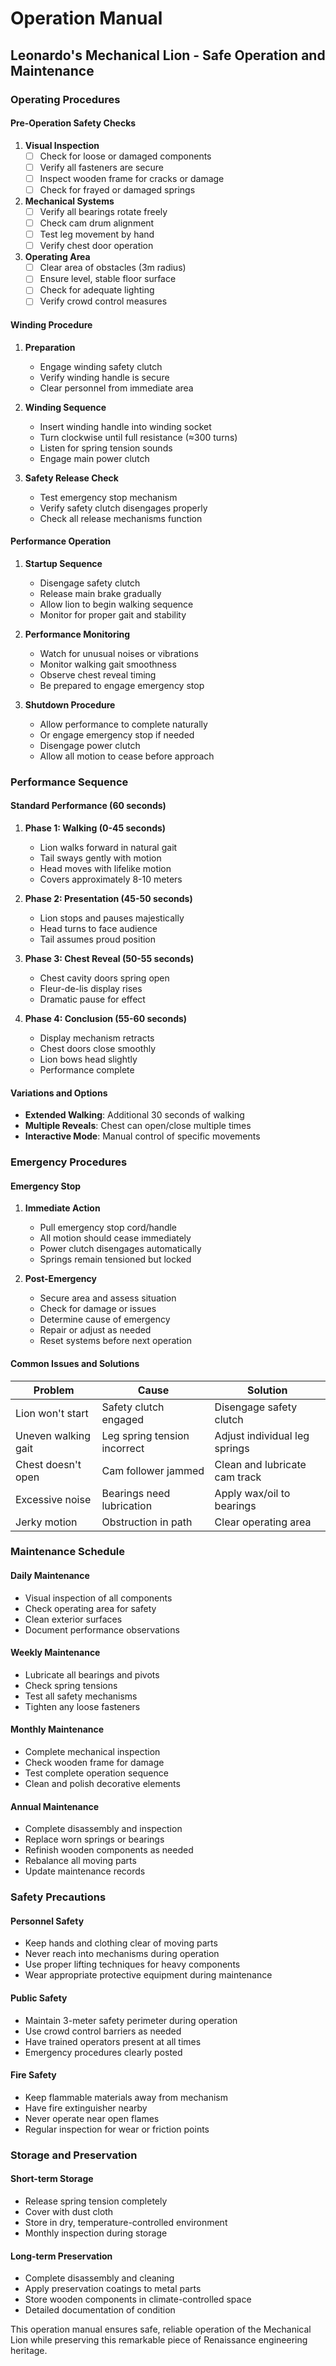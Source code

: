 # Operation Manual
## Leonardo's Mechanical Lion - Safe Operation and Maintenance

### Operating Procedures

#### Pre-Operation Safety Checks
1. **Visual Inspection**
   - [ ] Check for loose or damaged components
   - [ ] Verify all fasteners are secure
   - [ ] Inspect wooden frame for cracks or damage
   - [ ] Check for frayed or damaged springs

2. **Mechanical Systems**
   - [ ] Verify all bearings rotate freely
   - [ ] Check cam drum alignment
   - [ ] Test leg movement by hand
   - [ ] Verify chest door operation

3. **Operating Area**
   - [ ] Clear area of obstacles (3m radius)
   - [ ] Ensure level, stable floor surface
   - [ ] Check for adequate lighting
   - [ ] Verify crowd control measures

#### Winding Procedure
1. **Preparation**
   - Engage winding safety clutch
   - Verify winding handle is secure
   - Clear personnel from immediate area

2. **Winding Sequence**
   - Insert winding handle into winding socket
   - Turn clockwise until full resistance (≈300 turns)
   - Listen for spring tension sounds
   - Engage main power clutch

3. **Safety Release Check**
   - Test emergency stop mechanism
   - Verify safety clutch disengages properly
   - Check all release mechanisms function

#### Performance Operation
1. **Startup Sequence**
   - Disengage safety clutch
   - Release main brake gradually
   - Allow lion to begin walking sequence
   - Monitor for proper gait and stability

2. **Performance Monitoring**
   - Watch for unusual noises or vibrations
   - Monitor walking gait smoothness
   - Observe chest reveal timing
   - Be prepared to engage emergency stop

3. **Shutdown Procedure**
   - Allow performance to complete naturally
   - Or engage emergency stop if needed
   - Disengage power clutch
   - Allow all motion to cease before approach

### Performance Sequence

#### Standard Performance (60 seconds)
1. **Phase 1: Walking (0-45 seconds)**
   - Lion walks forward in natural gait
   - Tail sways gently with motion
   - Head moves with lifelike motion
   - Covers approximately 8-10 meters

2. **Phase 2: Presentation (45-50 seconds)**
   - Lion stops and pauses majestically
   - Head turns to face audience
   - Tail assumes proud position

3. **Phase 3: Chest Reveal (50-55 seconds)**
   - Chest cavity doors spring open
   - Fleur-de-lis display rises
   - Dramatic pause for effect

4. **Phase 4: Conclusion (55-60 seconds)**
   - Display mechanism retracts
   - Chest doors close smoothly
   - Lion bows head slightly
   - Performance complete

#### Variations and Options
- **Extended Walking**: Additional 30 seconds of walking
- **Multiple Reveals**: Chest can open/close multiple times
- **Interactive Mode**: Manual control of specific movements

### Emergency Procedures

#### Emergency Stop
1. **Immediate Action**
   - Pull emergency stop cord/handle
   - All motion should cease immediately
   - Power clutch disengages automatically
   - Springs remain tensioned but locked

2. **Post-Emergency**
   - Secure area and assess situation
   - Check for damage or issues
   - Determine cause of emergency
   - Repair or adjust as needed
   - Reset systems before next operation

#### Common Issues and Solutions

| Problem | Cause | Solution |
|---------|-------|----------|
| Lion won't start | Safety clutch engaged | Disengage safety clutch |
| Uneven walking gait | Leg spring tension incorrect | Adjust individual leg springs |
| Chest doesn't open | Cam follower jammed | Clean and lubricate cam track |
| Excessive noise | Bearings need lubrication | Apply wax/oil to bearings |
| Jerky motion | Obstruction in path | Clear operating area |

### Maintenance Schedule

#### Daily Maintenance
- Visual inspection of all components
- Check operating area for safety
- Clean exterior surfaces
- Document performance observations

#### Weekly Maintenance
- Lubricate all bearings and pivots
- Check spring tensions
- Test all safety mechanisms
- Tighten any loose fasteners

#### Monthly Maintenance
- Complete mechanical inspection
- Check wooden frame for damage
- Test complete operation sequence
- Clean and polish decorative elements

#### Annual Maintenance
- Complete disassembly and inspection
- Replace worn springs or bearings
- Refinish wooden components as needed
- Rebalance all moving parts
- Update maintenance records

### Safety Precautions

#### Personnel Safety
- Keep hands and clothing clear of moving parts
- Never reach into mechanisms during operation
- Use proper lifting techniques for heavy components
- Wear appropriate protective equipment during maintenance

#### Public Safety
- Maintain 3-meter safety perimeter during operation
- Use crowd control barriers as needed
- Have trained operators present at all times
- Emergency procedures clearly posted

#### Fire Safety
- Keep flammable materials away from mechanism
- Have fire extinguisher nearby
- Never operate near open flames
- Regular inspection for wear or friction points

### Storage and Preservation

#### Short-term Storage
- Release spring tension completely
- Cover with dust cloth
- Store in dry, temperature-controlled environment
- Monthly inspection during storage

#### Long-term Preservation
- Complete disassembly and cleaning
- Apply preservation coatings to metal parts
- Store wooden components in climate-controlled space
- Detailed documentation of condition

This operation manual ensures safe, reliable operation of the Mechanical Lion
while preserving this remarkable piece of Renaissance engineering heritage.
